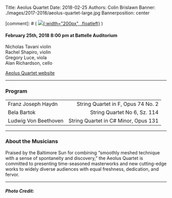 Title: Aeolus Quartet
Date: 2018-02-25
Authors: Colin Brislawn
Banner: ./images/2017-2018/aeolus-quartet-large.jpg
Bannerposition: center

[comment]: # ( [![ ]({filename}/images/2017-2018/aeolus-quartet-400.jpg){:width="200px", .floatleft}]({filename}./AeolusQuartet.md) )


#### February 25th, 2018 8:00 pm at Battelle Auditorium

Nicholas Tavani violin <br>
Rachel Shapiro, violin <br>
Gregory Luce, viola <br>
Alan Richardson, cello


[Aeolus Quartet website](http://aeolusquartet.com/)


---

### Program

|                       |                                      |
|-----------------------|-------------------------------------:|
| Franz Joseph Haydn    | String Quartet in F, Opus 74 No. 2   |
| Bela Bartok           | String Quartet No 6, Sz. 114         |
| Ludwig Von Beethoven  | String Quartet in C# Minor, Opus 131 |

---

### About the Musicians

Praised by the Baltimore Sun for combining “smoothly meshed technique with a sense of spontaneity and discovery,” the Aeolus Quartet is committed to presenting time-seasoned masterworks and new cutting-edge works to widely diverse audiences with equal freshness, dedication, and fervor.

---

##### Photo Credit:
